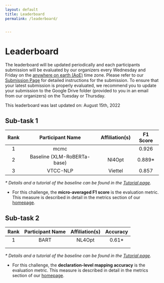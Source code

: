 ```yaml
---
layout: default
title: Leaderboard
permalink: /leaderboard/


---
```


# Leaderboard



The leaderboard will be updated periodically and each participants submission will be evaluated by our organizers every Wednesday and Friday on the [anywhere on earth (AoE)](https://www.timeanddate.com/time/zones/aoe) time zone. Please refer to <!-- the template in the starter kit and --> our [Submission Page](https://nl4opt.github.io/submissions/) for detailed instructions for the submission. To ensure that your latest submission is properly evaluated, we recommend you to update your submission to the Google Drive folder (provided to you in an email from our organizers) on the Tuesday or Thursday. 

This leaderboard was last updated on: August 15th, 2022

## Sub-task 1

| Rank | Participant Name            | Affiliation(s) | F1 Score |
|:----:|:---------------------------:|:--------------:|:--------:|
| 1    | mcmc                        |                | 0.926    |         
| 2    | Baseline (XLM-RoBERTa-base) | Nl4Opt         | 0.889*   |
| 3    | VTCC-NLP                    | Viettel        | 0.857    |

*\* Details and a tutorial of the baseline can be found in the [Tutorial page](https://nl4opt.github.io/tutorial/).*

* For this challenge, the **micro-averaged F1 score** is the evaluation metric. This measure is described in detail in the metrics section of our [homepage](https://nl4opt.github.io/). 

## Sub-task 2

| Rank | Participant Name | Affiliation(s) | Accuracy |
|:----:|:----------------:|:--------------:|:--------:|
| 1    | BART             | NL4Opt         | 0.61*    |
|      |                  |                |          |
|      |                  |                |          |

*\* Details and a tutorial of the baseline can be found in the [Tutorial page](https://nl4opt.github.io/tutorial/).*

* For this challenge, the **declaration-level mapping accuracy** is the evaluation metric. This measure is described in detail in the metrics section of our [homepage](https://nl4opt.github.io/).
